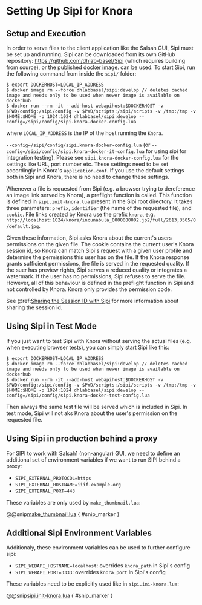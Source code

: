 <!---
Copyright © 2015-2019 the contributors (see Contributors.md).

This file is part of Knora.

Knora is free software: you can redistribute it and/or modify
it under the terms of the GNU Affero General Public License as published
by the Free Software Foundation, either version 3 of the License, or
(at your option) any later version.

Knora is distributed in the hope that it will be useful,
but WITHOUT ANY WARRANTY; without even the implied warranty of
MERCHANTABILITY or FITNESS FOR A PARTICULAR PURPOSE.  See the
GNU Affero General Public License for more details.

You should have received a copy of the GNU Affero General Public
License along with Knora.  If not, see <http://www.gnu.org/licenses/>.
-->

# Setting Up Sipi for Knora

## Setup and Execution

In order to serve files to the client application like the Salsah GUI,
Sipi must be set up and running. Sipi can be downloaded from its own
GitHub repository: <https://github.com/dhlab-basel/Sipi> (which requires
building from source), or the published [docker image](https://hub.docker.com/r/dhlabbasel/sipi/).
can be used. To start Sipi, run the following command from inside the `sipi/`
folder:

```
$ export DOCKERHOST=LOCAL_IP_ADDRESS
$ docker image rm --force dhlabbasel/sipi:develop // deletes cached image and needs only to be used when newer image is available on dockerhub
$ docker run --rm -it --add-host webapihost:$DOCKERHOST -v $PWD/config:/sipi/config -v $PWD/scripts:/sipi/scripts -v /tmp:/tmp -v $HOME:$HOME -p 1024:1024 dhlabbasel/sipi:develop --config=/sipi/config/sipi.knora-docker-config.lua
```

where `LOCAL_IP_ADDRESS` is the IP of the host running the `Knora`.

`--config=/sipi/config/sipi.knora-docker-config.lua` (or `--config=/sipi/config/sipi.knora-docker-it-config.lua` for
using sipi for integration testing). Please see `sipi.knora-docker-config.lua` for the settings like URL, port number
etc. These settings need to be set accordingly in Knora's `application.conf`. If you use the default settings both in
Sipi and Knora, there is no need to change these settings.

Whenever a file is requested from Sipi (e.g. a browser trying to
dereference an image link served by Knora), a preflight function is
called. This function is defined in `sipi.init-knora.lua` present in the
Sipi root directory. It takes three parameters: `prefix`, `identifier`
(the name of the requested file), and `cookie`. File links created by
Knora use the prefix `knora`, e.g.
`http://localhost:1024/knora/incunabula_0000000002.jp2/full/2613,3505/0/default.jpg`.

Given these information, Sipi asks Knora about the current's users
permissions on the given file. The cookie contains the current user's
Knora session id, so Knora can match Sipi's request with a given user
profile and determine the permissions this user has on the file. If the
Knora response grants sufficient permissions, the file is served in the
requested quality. If the suer has preview rights, Sipi serves a reduced
quality or integrates a watermark. If the user has no permissions, Sipi
refuses to serve the file. However, all of this behaviour is defined in
the preflight function in Sipi and not controlled by Knora. Knora only
provides the permission code.

See @ref:[Sharing the Session ID with Sipi](sipi-and-knora.md#sharing-the-session-id-with-sipi) for more
information about sharing the session id.

## Using Sipi in Test Mode

If you just want to test Sipi with Knora without serving the actual
files (e.g. when executing browser tests), you can simply start Sipi
like this:

```
$ export DOCKERHOST=LOCAL_IP_ADDRESS
$ docker image rm --force dhlabbasel/sipi:develop // deletes cached image and needs only to be used when newer image is available on dockerhub
$ docker run --rm -it --add-host webapihost:$DOCKERHOST -v $PWD/config:/sipi/config -v $PWD/scripts:/sipi/scripts -v /tmp:/tmp -v $HOME:$HOME -p 1024:1024 dhlabbasel/sipi:develop --config=/sipi/config/sipi.knora-docker-test-config.lua
```

Then always the same test file will be served which is included in Sipi. In test mode, Sipi will
not aks Knora about the user's permission on the requested file.

## Using Sipi in production behind a proxy

For SIPI to work with Salsah1 (non-angular) GUI, we need to define an additional set of
environment variables if we want to run SIPI behind a proxy:

- `SIPI_EXTERNAL_PROTOCOL=https`
- `SIPI_EXTERNAL_HOSTNAME=iiif.example.org`
- `SIPI_EXTERNAL_PORT=443`

These variables are only used by `make_thumbnail.lua`:

@@snip[make_thumbnail.lua](../../../../sipi/scripts/make_thumbnail.lua) { #snip_marker }

## Additional Sipi Environment Variables

Additionaly, these environment variables can be used to further configure sipi:

- `SIPI_WEBAPI_HOSTNAME=localhost`: overrides `knora_path` in Sipi's config
- `SIPI_WEBAPI_PORT=3333`: overrides `knora_port` in Sipi's config

These variables need to be explicitly used like in `sipi.ini-knora.lua`:

@@snip[sipi.init-knora.lua](../../../../sipi/config/sipi.init-knora.lua) { #snip_marker }
